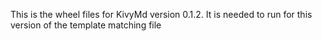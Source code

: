 This is the wheel files for KivyMd version 0.1.2. It is needed to run for this version of the template matching file
